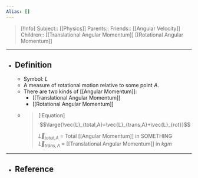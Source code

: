 ```yaml
---
Alias: []
---
```

> [!Info]
> Subject:: [[Physics]]
> Parents:: 
> Friends:: [[Angular Velocity]]
> Children:: [[Translational Angular Momentum]] [[Rotational Angular Momentum]]
---
- ## Definition
	- Symbol: $L$
	- A measure of rotational motion relative to some point $A$.
	- There are two kinds of [[Angular Momentum]]:
		- [[Translational Angular Momentum]]
		- [[Rotational Angular Momentum]]
	- > [!Equation]
	  > $$\large{\vec{L}_{total,A}=\vec{L}_{trans,A}+\vec{L}_{rot}}$$
	  > 
	  > $\vec{L}_{total,A}$ = Total [[Angular Momentum]] in SOMETHING
	  > $\vec{L}_{trans,A}$ = [[Translational Angular Momentum]] in $kg m$
---
- ## Reference